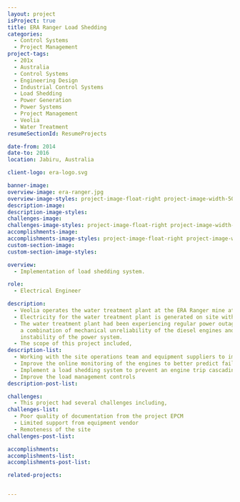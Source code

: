 ```yaml
---
layout: project
isProject: true
title: ERA Ranger Load Shedding
categories:
  - Control Systems
  - Project Management
project-tags:
  - 201x
  - Australia
  - Control Systems
  - Engineering Design
  - Industrial Control Systems
  - Load Shedding
  - Power Generation
  - Power Systems
  - Project Management
  - Veolia
  - Water Treatment
resumeSectionId: ResumeProjects

date-from: 2014
date-to: 2016
location: Jabiru, Australia

client-logo: era-logo.svg

banner-image:
overview-image: era-ranger.jpg
overview-image-styles: project-image-float-right project-image-width-50
description-image:
description-image-styles:
challenges-image:
challenges-image-styles: project-image-float-right project-image-width-40
accomplishments-image:
accomplishments-image-styles: project-image-float-right project-image-width-40
custom-section-image:
custom-section-image-styles:

overview:
  - Implementation of load shedding system.

role:
  - Electrical Engineer

description:
  - Veolia operates the water treatment plant at the ERA Ranger mine at Jabiru in the Northern Territory.
  - Electricity for the water treatment plant is generated on site with diesel generators and has a power network that is independent of the rest of the site.
  - The water treatment plant had been experiencing regular power outages due to
    a combination of mechanical unreliability of the diesel engines and
    instability of the power system.
  - The scope of this project included,
description-list:
  - Working with the site operations team and equipment suppliers to improve the reliability of the diesel engines
  - Improve the online monitoring of the engines to better predict failures
  - Implement a load shedding system to prevent an engine trip cascading to a site wide power outage
  - Improve the load management controls
description-post-list:

challenges:
  - This project had several challenges including,
challenges-list:    
  - Poor quality of documentation from the project EPCM
  - Limited support from equipment vendor
  - Remoteness of the site
challenges-post-list:    

accomplishments:
accomplishments-list:    
accomplishments-post-list:    

related-projects:


---
```


